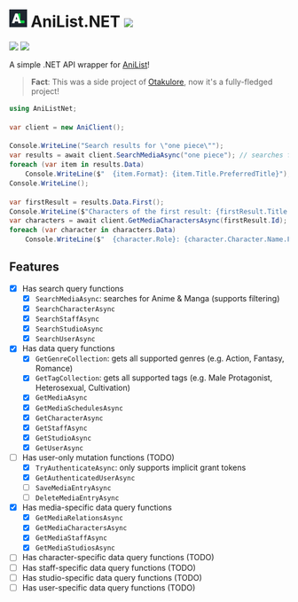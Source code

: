 # <img src=".github/icon.png" width="32"/> AniList.NET [![](https://img.shields.io/nuget/v/AniListNet?label=NuGet&logo=nuget&style=flat-square)](https://www.nuget.org/packages/AniListNet)

[![](https://img.shields.io/badge/Powered%20By-.NET-blue?logo=microsoft&style=flat-square)](https://dotnet.microsoft.com)
[![](https://img.shields.io/badge/Made%20With-Visual%20Studio-blue?logo=visual-studio&style=flat-square)](https://visualstudio.microsoft.com)

A simple .NET API wrapper for [AniList](https://anilist.co)!

> **Fact**: This was a side project of [Otakulore](https://github.com/dentolos19/Otakulore), now it's a fully-fledged project!

```cs
using AniListNet;

var client = new AniClient();

Console.WriteLine("Search results for \"one piece\"");
var results = await client.SearchMediaAsync("one piece"); // searches for the term
foreach (var item in results.Data)
    Console.WriteLine($"  {item.Format}: {item.Title.PreferredTitle}");
Console.WriteLine();

var firstResult = results.Data.First();
Console.WriteLine($"Characters of the first result: {firstResult.Title.PreferredTitle} ({firstResult.Format})");
var characters = await client.GetMediaCharactersAsync(firstResult.Id); // gets character list of the first result
foreach (var character in characters.Data)
    Console.WriteLine($"  {character.Role}: {character.Character.Name.FullName}");
```

## Features

- [X] Has search query functions
  - [X] `SearchMediaAsync`: searches for Anime & Manga (supports filtering)
  - [X] `SearchCharacterAsync`
  - [X] `SearchStaffAsync`
  - [X] `SearchStudioAsync`
  - [X] `SearchUserAsync`
- [X] Has data query functions
  - [X] `GetGenreCollection`: gets all supported genres (e.g. Action, Fantasy, Romance)
  - [X] `GetTagCollection`: gets all supported tags (e.g. Male Protagonist, Heterosexual, Cultivation)
  - [X] `GetMediaAsync`
  - [X] `GetMediaSchedulesAsync`
  - [X] `GetCharacterAsync`
  - [X] `GetStaffAsync`
  - [X] `GetStudioAsync`
  - [X] `GetUserAsync`
- [ ] Has user-only mutation functions (TODO)
  - [X] `TryAuthenticateAsync`: only supports implicit grant tokens
  - [X] `GetAuthenticatedUserAsync`
  - [ ] `SaveMediaEntryAsync`
  - [ ] `DeleteMediaEntryAsync`
- [X] Has media-specific data query functions
  - [X] `GetMediaRelationsAsync`
  - [X] `GetMediaCharactersAsync`
  - [X] `GetMediaStaffAsync`
  - [X] `GetMediaStudiosAsync`
- [ ] Has character-specific data query functions (TODO)
- [ ] Has staff-specific data query functions (TODO)
- [ ] Has studio-specific data query functions (TODO)
- [ ] Has user-specific data query functions (TODO)